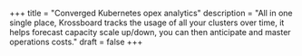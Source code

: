 +++
title = "Converged Kubernetes opex analytics"
description = "All in one single place, Krossboard tracks the usage of all your clusters over time, it helps forecast capacity scale up/down, you can then anticipate and master operations costs."
draft = false
+++
